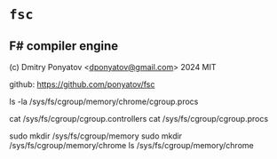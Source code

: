 # `fsc`
## F# compiler engine

(c) Dmitry Ponyatov <<dponyatov@gmail.com>> 2024 MIT

github: https://github.com/ponyatov/fsc


ls -la /sys/fs/cgroup/memory/chrome/cgroup.procs

cat /sys/fs/cgroup/cgroup.controllers
cat /sys/fs/cgroup/cgroup.procs

sudo mkdir /sys/fs/cgroup/memory
sudo mkdir /sys/fs/cgroup/memory/chrome
ls /sys/fs/cgroup/memory/chrome
